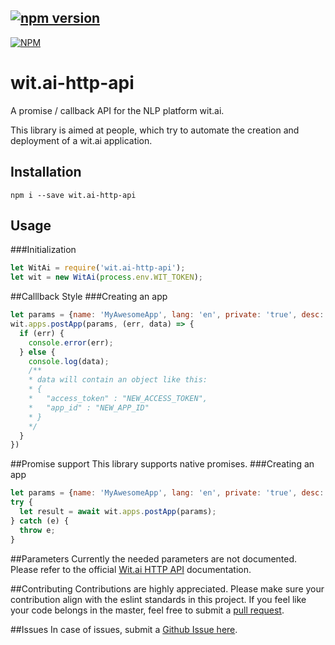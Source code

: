 [![npm version](https://badge.fury.io/js/wit.ai-http-api.svg)](https://badge.fury.io/js/wit.ai-http-api)
--
[![NPM](https://nodei.co/npm/wit.ai-http-api.png)](https://nodei.co/npm/wit.ai-http-api/)
# wit.ai-http-api
A promise / callback API for the NLP platform wit.ai.

This library is aimed at people, which try to automate the creation and deployment of a wit.ai application.


## Installation
`npm i --save wit.ai-http-api`

## Usage
###Initialization
```javascript
let WitAi = require('wit.ai-http-api');
let wit = new WitAi(process.env.WIT_TOKEN);
```

##Calllback Style
###Creating an app
```javascript
let params = {name: 'MyAwesomeApp', lang: 'en', private: 'true', desc: 'Test'};
wit.apps.postApp(params, (err, data) => {
  if (err) {
    console.error(err);
  } else {
    console.log(data);
    /**
    * data will contain an object like this:
    * {
    *   "access_token" : "NEW_ACCESS_TOKEN",
    *   "app_id" : "NEW_APP_ID"
    * }
    */
  }
})
```
##Promise support
This library supports native promises.
###Creating an app
```javascript
let params = {name: 'MyAwesomeApp', lang: 'en', private: 'true', desc: 'Test'};
try {
  let result = await wit.apps.postApp(params);
} catch (e) {
  throw e;
}
```

##Parameters
Currently the needed parameters are not documented.
Please refer to the official [Wit.ai HTTP API](https://wit.ai/docs/http/20170307) documentation.

##Contributing
Contributions are highly appreciated.
Please make sure your contribution align with the eslint standards in this project.
If you feel like your code belongs in the master, feel free to submit a 
[pull request](https://github.com/Nop0x/wit.ai-http-api/pulls).

##Issues
In case of issues, submit a [Github Issue here](https://github.com/Nop0x/wit.ai-http-api/issues).
